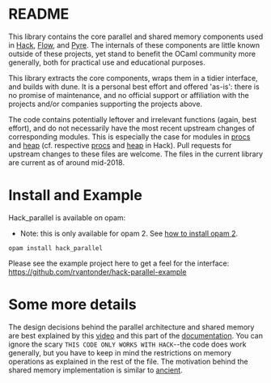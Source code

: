 # README

This library contains the core parallel and shared memory components used in [Hack](https://github.com/facebook/hhvm/tree/master/hphp/hack), [Flow](https://github.com/facebook/flow), and [Pyre](https://github.com/facebook/pyre-check). 
The internals of these components are little known outside of these projects, yet stand to benefit the OCaml community more generally, both
for practical use and educational purposes.

This library extracts the core components, wraps them in a tidier interface, and builds with dune. It is a personal best effort
and offered 'as-is': there is no promise of maintenance, and no official support or affiliation with the projects and/or companies 
supporting the projects above.

The code contains potentially leftover and irrelevant functions (again, best effort), and do not necessarily have the most recent upstream changes of corresponding modules. This is especially the case for
modules in [procs](https://github.com/rvantonder/hack-parallel/tree/master/src/procs) and [heap](https://github.com/rvantonder/hack-parallel/tree/master/src/heap) (cf. respective [procs](https://github.com/facebook/hhvm/tree/master/hphp/hack/src/procs) and [heap](https://github.com/facebook/hhvm/tree/master/hphp/hack/src/heap) in Hack). Pull requests for
upstream changes to these files are welcome. The files in the current library are current as of around mid-2018.

# Install and Example

Hack_parallel is available on opam:

- Note: this is only available for opam 2. See [how to install opam 2](https://opam.ocaml.org/doc/Install.html).

```
opam install hack_parallel
```

Please see the example project here to get a feel for the interface: https://github.com/rvantonder/hack-parallel-example

# Some more details

The design decisions behind the parallel architecture and shared memory are best explained by this [video](https://www.youtube.com/watch?v=uXuYVUdFY48&t=0s&list=WL&index=28)
and this part of the [documentation](https://github.com/rvantonder/hack-parallel/blob/master/src/heap/hh_shared.c#L10-L76).
You can ignore the scary `THIS CODE ONLY WORKS WITH HACK`--the code does work generally, but you have to keep in mind the
restrictions on memory operations as explained in the rest of the file. The motivation behind the shared memory implementation is similar to [ancient](http://git.annexia.org/?p=ocaml-ancient.git;a=blob;f=README.txt;h=e2d9103d5f1820f89e5fd9e18f245cc330e8b29d;hb=HEAD). 

